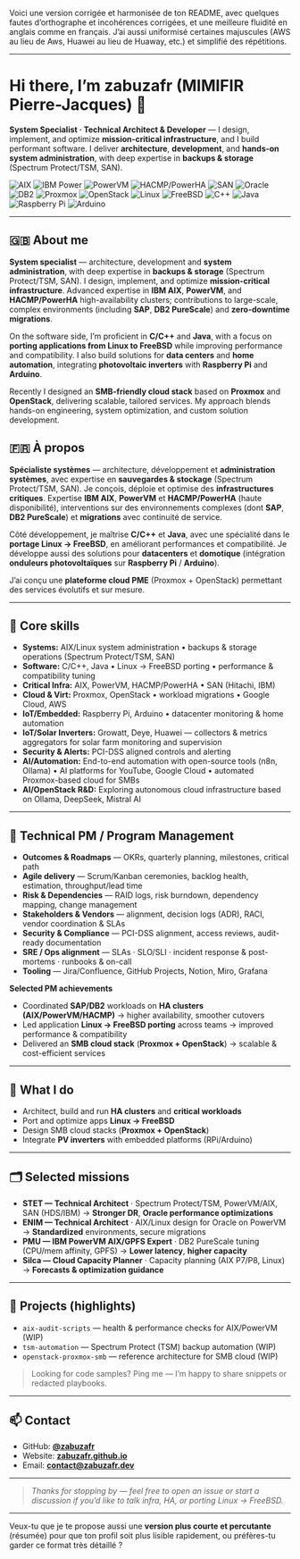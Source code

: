 Voici une version corrigée et harmonisée de ton README, avec quelques fautes d’orthographe et incohérences corrigées, et une meilleure fluidité en anglais comme en français. J’ai aussi uniformisé certaines majuscules (AWS au lieu de Aws, Huawei au lieu de Huaway, etc.) et simplifié des répétitions.

---

# Hi there, I’m **zabuzafr** (MIMIFIR Pierre-Jacques) 👋

**System Specialist · Technical Architect & Developer** — I design, implement, and optimize **mission-critical infrastructure**, and I build performant software. I deliver **architecture**, **development**, and **hands-on system administration**, with deep expertise in **backups & storage** (Spectrum Protect/TSM, SAN).

<p>
  <img alt="AIX" src="https://img.shields.io/badge/AIX-002b36" />
  <img alt="IBM Power" src="https://img.shields.io/badge/IBM%20Power-1b3a8a" />
  <img alt="PowerVM" src="https://img.shields.io/badge/PowerVM-334a9f" />
  <img alt="HACMP/PowerHA" src="https://img.shields.io/badge/HACMP%2FPowerHA-333" />
  <img alt="SAN" src="https://img.shields.io/badge/SAN-233" />
  <img alt="Oracle" src="https://img.shields.io/badge/Oracle-db4437" />
  <img alt="DB2" src="https://img.shields.io/badge/DB2-0f6d5f" />
  <img alt="Proxmox" src="https://img.shields.io/badge/Proxmox-E57000?logo=proxmox&logoColor=fff" />
  <img alt="OpenStack" src="https://img.shields.io/badge/OpenStack-ed1944?logo=openstack&logoColor=fff" />
  <img alt="Linux" src="https://img.shields.io/badge/Linux-111" />
  <img alt="FreeBSD" src="https://img.shields.io/badge/FreeBSD-a00000?logo=freebsd&logoColor=fff" />
  <img alt="C++" src="https://img.shields.io/badge/C%2B%2B-00599C?logo=c%2B%2B&logoColor=fff" />
  <img alt="Java" src="https://img.shields.io/badge/Java-ED8B00?logo=openjdk&logoColor=fff" />
  <img alt="Raspberry Pi" src="https://img.shields.io/badge/Raspberry%20Pi-C51A4A?logo=raspberry-pi&logoColor=fff" />
  <img alt="Arduino" src="https://img.shields.io/badge/Arduino-00979D?logo=arduino&logoColor=fff" />
</p>

---

## 🇬🇧 About me

**System specialist** — architecture, development and **system administration**, with deep expertise in **backups & storage** (Spectrum Protect/TSM, SAN).
I design, implement, and optimize **mission-critical infrastructure**. Advanced expertise in **IBM AIX**, **PowerVM**, and **HACMP/PowerHA** high-availability clusters; contributions to large-scale, complex environments (including **SAP**, **DB2 PureScale**) and **zero-downtime migrations**.

On the software side, I’m proficient in **C/C++** and **Java**, with a focus on **porting applications from Linux to FreeBSD** while improving performance and compatibility. I also build solutions for **data centers** and **home automation**, integrating **photovoltaic inverters** with **Raspberry Pi** and **Arduino**.

Recently I designed an **SMB-friendly cloud stack** based on **Proxmox** and **OpenStack**, delivering scalable, tailored services. My approach blends hands-on engineering, system optimization, and custom solution development.

## 🇫🇷 À propos

**Spécialiste systèmes** — architecture, développement et **administration systèmes**, avec expertise en **sauvegardes & stockage** (Spectrum Protect/TSM, SAN).
Je conçois, déploie et optimise des **infrastructures critiques**. Expertise **IBM AIX**, **PowerVM** et **HACMP/PowerHA** (haute disponibilité), interventions sur des environnements complexes (dont **SAP**, **DB2 PureScale**) et **migrations** avec continuité de service.

Côté développement, je maîtrise **C/C++** et **Java**, avec une spécialité dans le **portage Linux → FreeBSD**, en améliorant performances et compatibilité. Je développe aussi des solutions pour **datacenters** et **domotique** (intégration **onduleurs photovoltaïques** sur **Raspberry Pi** / **Arduino**).

J’ai conçu une **plateforme cloud PME** (Proxmox + OpenStack) permettant des services évolutifs et sur mesure.

---

## 🔧 Core skills

* **Systems:** AIX/Linux system administration • backups & storage operations (Spectrum Protect/TSM, SAN)
* **Software:** C/C++, Java • Linux → FreeBSD porting • performance & compatibility tuning
* **Critical Infra:** AIX, PowerVM, HACMP/PowerHA • SAN (Hitachi, IBM)
* **Cloud & Virt:** Proxmox, OpenStack • workload migrations • Google Cloud, AWS
* **IoT/Embedded:** Raspberry Pi, Arduino • datacenter monitoring & home automation
* **IoT/Solar Inverters:** Growatt, Deye, Huawei — collectors & metrics aggregators for solar farm monitoring and supervision
* **Security & Alerts:** PCI-DSS aligned controls and alerting
* **AI/Automation:** End-to-end automation with open-source tools (n8n, Ollama) • AI platforms for YouTube, Google Cloud • automated Proxmox-based cloud for SMBs
* **AI/OpenStack R\&D:** Exploring autonomous cloud infrastructure based on Ollama, DeepSeek, Mistral AI

---

## 🧩 Technical PM / Program Management

* **Outcomes & Roadmaps** — OKRs, quarterly planning, milestones, critical path
* **Agile delivery** — Scrum/Kanban ceremonies, backlog health, estimation, throughput/lead time
* **Risk & Dependencies** — RAID logs, risk burndown, dependency mapping, change management
* **Stakeholders & Vendors** — alignment, decision logs (ADR), RACI, vendor coordination & SLAs
* **Security & Compliance** — PCI-DSS alignment, access reviews, audit-ready documentation
* **SRE / Ops alignment** — SLAs · SLO/SLI · incident response & post-mortems · runbooks & on-call
* **Tooling** — Jira/Confluence, GitHub Projects, Notion, Miro, Grafana

**Selected PM achievements**

* Coordinated **SAP/DB2** workloads on **HA clusters (AIX/PowerVM/HACMP)** → higher availability, smoother cutovers
* Led application **Linux → FreeBSD porting** across teams → improved performance & compatibility
* Delivered an **SMB cloud stack** (**Proxmox + OpenStack**) → scalable & cost-efficient services

---

## 🧭 What I do

* Architect, build and run **HA clusters** and **critical workloads**
* Port and optimize apps **Linux → FreeBSD**
* Design SMB cloud stacks (**Proxmox + OpenStack**)
* Integrate **PV inverters** with embedded platforms (RPi/Arduino)

---

## 🗂️ Selected missions

* **STET — Technical Architect** · Spectrum Protect/TSM, PowerVM/AIX, SAN (HDS/IBM) → **Stronger DR**, **Oracle performance optimizations**
* **ENIM — Technical Architect** · AIX/Linux design for Oracle on PowerVM → **Standardized** environments, secure migrations
* **PMU — IBM PowerVM AIX/GPFS Expert** · DB2 PureScale tuning (CPU/mem affinity, GPFS) → **Lower latency**, **higher capacity**
* **Silca — Cloud Capacity Planner** · Capacity planning (AIX P7/P8, Linux) → **Forecasts & optimization guidance**

---

## 🚀 Projects (highlights)

* `aix-audit-scripts` — health & performance checks for AIX/PowerVM (WIP)
* `tsm-automation` — Spectrum Protect (TSM) backup automation (WIP)
* `openstack-proxmox-smb` — reference architecture for SMB cloud (WIP)

> Looking for code samples? Ping me — I’m happy to share snippets or redacted playbooks.

---

## 📫 Contact

* GitHub: **[@zabuzafr](https://github.com/zabuzafr)**
* Website: **[zabuzafr.github.io](https://zabuzafr.github.io)**
* Email: **[contact@zabuzafr.dev](mailto:contact@zabuzafr.dev)**

<!-- Optional: Quick stats widgets (uncomment if you want them)

![Top Langs](https://github-readme-stats.vercel.app/api/top-langs/?username=zabuzafr&layout=compact)
![GitHub stats](https://github-readme-stats.vercel.app/api?username=zabuzafr&show_icons=true)

-->

---

> *Thanks for stopping by — feel free to open an issue or start a discussion if you’d like to talk infra, HA, or porting Linux → FreeBSD.*

---

Veux-tu que je te propose aussi une **version plus courte et percutante** (résumée) pour que ton profil soit plus lisible rapidement, ou préfères-tu garder ce format très détaillé ?

